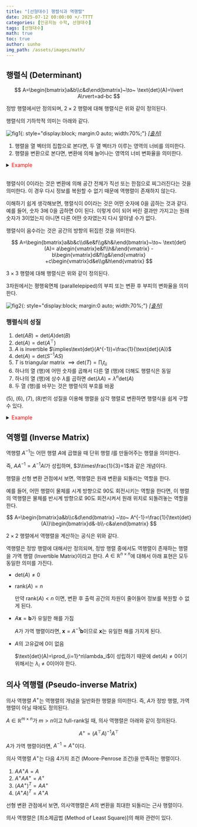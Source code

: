 ```yaml
---
title: "[선형대수] 행렬식과 역행렬"
date: 2025-07-12 00:00:00 +/-TTTT
categories: [인공지능 수학, 선형대수]
tags: [선형대수]
math: true
toc: true
author: sunho
img_path: /assets/images/math/
---
```


## 행렬식 (Determinant)

$$
A=\begin{bmatrix}a&b\\c&d\end{bmatrix}~\to~
\text{det}(A)=\lvert A\rvert=ad-bc
$$

정방 행렬에서만 정의되며, $2\times2$ 행렬에 대해 행렬식은 위와 같이 정의된다.

행렬식의 기하학적 의미는 아래와 같다.

![fig1](mlm/12-1.png){: style="display:block; margin:0 auto; width:70%;"}
_[[출처]](https://m.blog.naver.com/lagrange0115/222087882248)_

1. 행렬을 열 벡터의 집합으로 본다면, 두 열 벡터가 이루는 영역의 너비를 의미한다.
2. 행렬을 변환으로 본다면, 변환에 의해 늘어나는 영역의 너비 변화율을 의미한다.

<details>
<summary><font color='#FF0000'>Example</font></summary>
<div markdown="1">

$$
A=\begin{bmatrix}3&0\\0&2\end{bmatrix}
$$

---

$(1,0)$과 $(0,1)$이 이루는 정사각형 영역의 너비는 1이다.

변환 후 각 벡터는 $(3,0)$와 $(0,2)$가 되고, 이 벡터들이 이루는 평행사변형 영역의 너비는 6이다.

너비 변화율은 6이고, 이는 $\text{det}(A)$와 일치한다.

$$
\text{det}(A)=6-0=6
$$

</div>
</details>
<br>

행렬식이 0이라는 것은 변환에 의해 공간 전체가 직선 또는 한점으로 찌그러진다는 것을 의미한다. 이 경우 다시 정보를 복원할 수 없기 때문에 역행렬이 존재하지 않는다.

이해하기 쉽게 생각해보면, 행렬식이 0이라는 것은 어떤 숫자에 0을 곱하는 것과 같다.
예를 들어, 숫자 3에 0을 곱하면 0이 된다. 이렇게 0이 되어 버린 결과만 가지고는 원래 숫자가 3이었는지 아니면 다른 어떤 숫자였는지 다시 알아낼 수가 없다.

행렬식이 음수라는 것은 공간의 방향의 뒤집힌 것을 의미한다.

$$
A=\begin{bmatrix}a&b&c\\d&e&f\\g&h&i\end{bmatrix}~\to~
\text{det}(A)=
a\begin{vmatrix}e&f\\h&i\end{vmatrix}
-b\begin{vmatrix}d&f\\g&i\end{vmatrix}
+c\begin{vmatrix}d&e\\g&h\end{vmatrix}
$$

$3\times3$ 행렬에 대해 행렬식은 위와 같이 정의된다.

3차원에서는 평행육면체 (parallelepiped)의 부피 또는 변환 후 부피의 변화율을 의미한다.

![fig2](mlm/12-2.png){: style="display:block; margin:0 auto; width:70%;"}
_[[출처]](https://taesan5435.tistory.com/entry/%ED%96%89%EB%A0%AC%EC%8B%9DDeterminant-%EC%97%AC%EC%9D%B8%EC%9E%90cofactor-%EC%99%B8%EC%A0%81Cross-product)_

### 행렬식의 성질

1. $\text{det}(AB)=\text{det}(A)\text{det}(B)$
2. $\text{det}(A)=\text{det}(A^\top)$
3. $A$ is invertible $\implies\text{det}(A^{-1})=\frac{1}{\text{det}(A)}$
4. $\text{det}(A)=\text{det}(S^{-1}AS)$
5. $T$ is triangular matrix $\implies\text{det}(T)=\prod_i t_{ii}$
6. 하나의 열 (행)에 어떤 숫자를 곱해서 다른 열 (행)에 더해도 행렬식은 동일
8. 하나의 열 (행)에 상수 $\lambda$를 곱하면 $\text{det}(\lambda A)=\lambda^n\text{det}(A)$
9. 두 열 (행)를 바꾸는 것은 행렬식의 부호를 바꿈

(5), (6), (7), (8)번의 성질을 이용해 행렬을 삼각 행렬로 변환하면 행렬식을 쉽게 구할 수 있다.

<details>
<summary><font color='red'>Example</font></summary>
<div markdown="1">
  
> $$
> A=\begin{bmatrix}1&2\\3&4\end{bmatrix}
> $$
>
> ---
> 1. Gauss Elimination 수행 → (6)번에 의해 determinant 변화 X
>
>    $$
>    A=\begin{bmatrix}1&2\\0&-2\end{bmatrix}
>    $$
> 2. (5)번 성질 사용
>
>    $\text{det}(A)=-2$

</div>
</details>


## 역행렬 (Inverse Matrix)

역행렬 $A^{-1}$는 어떤 행렬 $A$에 곱했을 때 단위 행렬 $I$를 만들어주는 행렬을 의미한다.

즉, $AA^{-1}=A^{-1}AI$가 성립하며, $3\times\frac{1}{3}=1$과 같은 개념이다.

행렬을 선형 변환 관점에서 보면, 역행렬은 원래 변환을 되돌리는 역할을 한다.

예를 들어, 어떤 행렬이 물체를 시계 방향으로 90도 회전시키는 역할을 한다면, 이 행렬의 역행렬은 물체를 반시계 방향으로 90도 회전시켜서 원래 위치로 되돌려놓는 역할을 한다.

$$
A=\begin{bmatrix}a&b\\c&d\end{bmatrix}
~\to~
A^{-1}=\frac{1}{\text{det}(A)}\begin{bmatrix}d&-b\\-c&a\end{bmatrix}
$$

$2\times2$ 행렬에서 역행렬을 계산하는 공식은 위와 같다.

역행렬은 정방 행렬에 대해서만 정의되며, 정방 행렬 중에서도 역행렬이 존재하는 행렬을 가역 행렬 (Invertible Matrix)이라고 한다.
$A\in\mathbb{R}^{n\times n}$에 대해서 아래 표현은 모두 동일한 의미를 가진다.

- $\text{det}(A)\neq0$
- $\text{rank}(A)=n$

    만약 $\text{rank}(A)<n$ 이면, 변환 후 출력 공간의 차원이 줄어들어 정보를 복원할 수 없게 된다.

- $A\mathbf{x}=\mathbf{b}$가 유일한 해를 가짐

    $A$가 가역 행렬이라면, $\mathbf{x}=A^{-1}\mathbf{b}$이므로 $\mathbf{x}$는 유일한 해를 가지게 된다.

- $A$의 고유값에 0이 없음

    $\text{det}(A)=\prod_{i=1}^n\lambda_i$이 성립하기 때문에 $\text{det}(A)\neq0$이기 위해서는 $\lambda_i\neq0$이어야 한다.

## 의사 역행렬 (Pseudo-inverse Matrix)

의사 역행렬 $A^{+}$는 역행렬의 개념을 일반화한 행렬을 의미한다.
즉, $A$가 정방 행렬, 가역 행렬이 아닐 때에도 정의된다.

$A\in\mathbb{R}^{m\times n}$가 $m>n$이고 full-rank일 때, 의사 역행렬은 아래와 같이 정의된다.

$$
A^{+}=(A^\top A)^{-1}A^\top
$$

$A$가 가역 행렬이라면, $A^{-1}=A^{+}$이다.

의사 역행렬 $A^{+}$는 다음 4가지 조건 (Moore-Penrose 조건)을 만족하는 행렬이다.

1. $AA^{+}A = A$
2. $A^{+}AA^{+} = A^{+}$
3. $(AA^{+})^T = AA^{+}$
4. $(A^{+}A)^T = A^{+}A$

선형 변환 관점에서 보면, 의사역행렬은 $A$의 변환을 최대한 되돌리는 근사 행렬이다.

의사 역행렬은 [최소제곱법 (Method of Least Square)]의 해와 관련이 있다.
